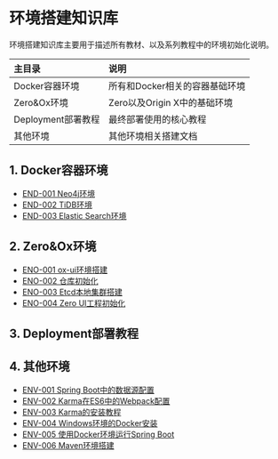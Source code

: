 # 环境搭建知识库

环境搭建知识库主要用于描述所有教材、以及系列教程中的环境初始化说明。

| 主目录 | 说明 |
| :--- | :--- |
| Docker容器环境 | 所有和Docker相关的容器基础环境 |
| Zero&Ox环境 | Zero以及Origin X中的基础环境 |
| Deployment部署教程 | 最终部署使用的核心教程 |
| 其他环境 | 其他环境相关搭建文档 |

## 1. Docker容器环境

* [END-001 Neo4j环境](/environment/1-dockerrong-qi-huan-jing/end-001-neo4jhuan-jing-chu-shi-hua.html)
* [END-002 TiDB环境](/environment/1-dockerrong-qi-huan-jing/end-002-tidbhuan-jing-chu-shi-hua.html)
* [END-003 Elastic Search环境](/environment/1-dockerrong-qi-huan-jing/end-003-elastic-searchhuan-jing.html)

## 2. Zero&Ox环境

* [ENO-001 ox-ui环境搭建](/environment/2-zeroandoxhuan-jing/eno-001-ox-uihuan-jing-da-jian.html)
* [ENO-002 仓库初始化](/environment/2-zeroandoxhuan-jing/eno-002-cang-ku-chu-shi-hua.html)
* [ENO-003 Etcd本地集群搭建](/environment/2-zeroandoxhuan-jing/eno-004-etcdben-di-ji-qun-da-jian.html)
* [ENO-004 Zero UI工程初始化](/environment/2-zeroandoxhuan-jing/eno-004-zero-uigong-cheng-chu-shi-hua.md)

## 3. Deployment部署教程

## 4. 其他环境

* [ENV-001 Spring Boot中的数据源配置](/environment/5-qi-ta-huan-jing/env-001-spring-bootzhong-de-shu-ju-yuan-pei-zhi.html)
* [ENV-002 Karma在ES6中的Webpack配置](/environment/5-qi-ta-huan-jing/env-002-karmazai-es6-zhong-de-webpack-pei-zhi.html)
* [ENV-003 Karma的安装教程](/environment/5-qi-ta-huan-jing/env-003-karmade-an-zhuang-jiao-cheng.html)
* [ENV-004 Windows环境的Docker安装](/environment/5-qi-ta-huan-jing/env-004-windowshuan-jing-de-docker-an-zhuang.html)
* [ENV-005 使用Docker环境运行Spring Boot](/environment/5-qi-ta-huan-jing/env-005-shi-yong-dockerhuan-jing-yun-xing-spring-boot.html)
* [ENV-006 Maven环境搭建](/environment/5-qi-ta-huan-jing/env-006-mavenhuan-jing-da-jian.html)



